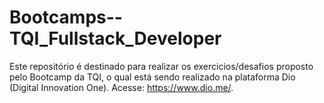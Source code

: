 # Bootcamps--TQI_Fullstack_Developer
Este repositório é destinado para realizar os exercicios/desafios proposto pelo Bootcamp da TQI, o qual está sendo realizado na plataforma Dio (Digital Innovation One). Acesse: https://www.dio.me/.
